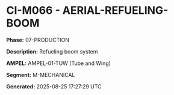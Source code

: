# CI-M066 - AERIAL-REFUELING-BOOM

**Phase:** 07-PRODUCTION

**Description:** Refueling boom system

**AMPEL:** AMPEL-01-TUW (Tube and Wing)

**Segment:** M-MECHANICAL

**Generated:** 2025-08-25 17:27:29 UTC
